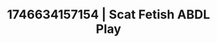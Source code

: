 ---
categories:
- Nerdy seduction
- AI-generated
- Intimate moaning
- Vintage boudoir
- Lip biting
- ASMR
- Soft domination
- Cosplay
image: /assets/images/1746634157154.jpg
layout: post
seo:
  description: Featured content with exclusive Scat Fetish, ABDL Play. HD images available.
  keywords: Scat Fetish, ABDL Play
  og_image: /assets/images/1746634157154.jpg
  schema_type: VisualArtwork
tags:
- '#1746634157154'
- Scat Fetish
- ABDL Play
title: 1746634157154 | Scat Fetish ABDL Play
---